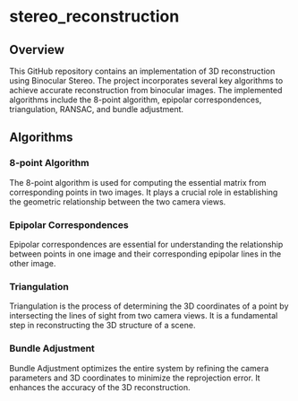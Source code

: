 # stereo_reconstruction

## Overview 

This GitHub repository contains an implementation of 3D reconstruction using Binocular Stereo. The project incorporates several key algorithms to achieve accurate reconstruction from binocular images. The implemented algorithms include the 8-point algorithm, epipolar correspondences, triangulation, RANSAC, and bundle adjustment.

## Algorithms

### 8-point Algorithm

The 8-point algorithm is used for computing the essential matrix from corresponding points in two images. It plays a crucial role in establishing the geometric relationship between the two camera views.

### Epipolar Correspondences

Epipolar correspondences are essential for understanding the relationship between points in one image and their corresponding epipolar lines in the other image.

### Triangulation 

Triangulation is the process of determining the 3D coordinates of a point by intersecting the lines of sight from two camera views. It is a fundamental step in reconstructing the 3D structure of a scene.

### Bundle Adjustment

Bundle Adjustment optimizes the entire system by refining the camera parameters and 3D coordinates to minimize the reprojection error. It enhances the accuracy of the 3D reconstruction.




